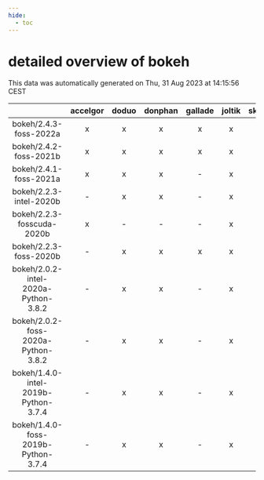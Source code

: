 ```yaml
---
hide:
  - toc
---
```


detailed overview of bokeh
==========================


This data was automatically generated on Thu, 31 Aug 2023 at 14:15:56 CEST  

| |accelgor|doduo|donphan|gallade|joltik|skitty|swalot|victini|
| :---: | :---: | :---: | :---: | :---: | :---: | :---: | :---: | :---: |
|bokeh/2.4.3-foss-2022a|x|x|x|x|x|x|x|x|
|bokeh/2.4.2-foss-2021b|x|x|x|x|x|x|x|x|
|bokeh/2.4.1-foss-2021a|x|x|x|-|x|x|x|x|
|bokeh/2.2.3-intel-2020b|-|x|x|-|x|x|x|x|
|bokeh/2.2.3-fosscuda-2020b|x|-|-|-|x|-|-|-|
|bokeh/2.2.3-foss-2020b|-|x|x|x|x|x|x|x|
|bokeh/2.0.2-intel-2020a-Python-3.8.2|-|x|x|-|x|x|x|x|
|bokeh/2.0.2-foss-2020a-Python-3.8.2|-|x|x|-|x|x|x|x|
|bokeh/1.4.0-intel-2019b-Python-3.7.4|-|x|x|-|x|x|-|x|
|bokeh/1.4.0-foss-2019b-Python-3.7.4|-|x|x|-|x|x|-|x|

